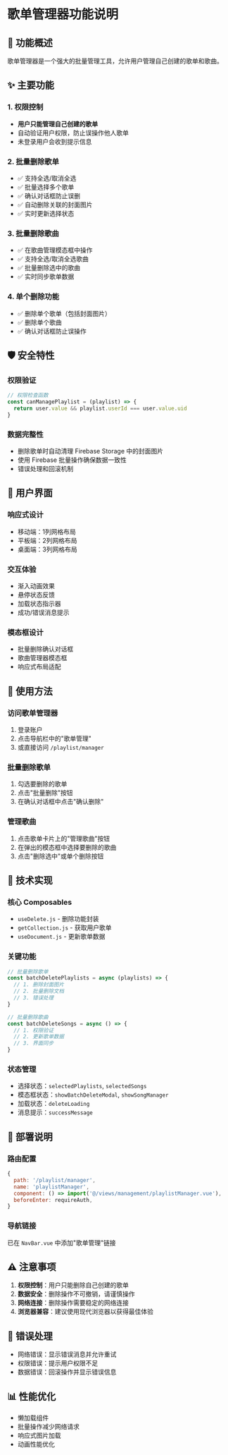 # 歌单管理器功能说明

## 🎵 功能概述

歌单管理器是一个强大的批量管理工具，允许用户管理自己创建的歌单和歌曲。

## ✨ 主要功能

### 1. 权限控制
- **用户只能管理自己创建的歌单**
- 自动验证用户权限，防止误操作他人歌单
- 未登录用户会收到提示信息

### 2. 批量删除歌单
- ✅ 支持全选/取消全选
- ✅ 批量选择多个歌单
- ✅ 确认对话框防止误删
- ✅ 自动删除关联的封面图片
- ✅ 实时更新选择状态

### 3. 批量删除歌曲
- ✅ 在歌曲管理模态框中操作
- ✅ 支持全选/取消全选歌曲
- ✅ 批量删除选中的歌曲
- ✅ 实时同步歌单数据

### 4. 单个删除功能
- ✅ 删除单个歌单（包括封面图片）
- ✅ 删除单个歌曲
- ✅ 确认对话框防止误操作

## 🛡️ 安全特性

### 权限验证
```javascript
// 权限检查函数
const canManagePlaylist = (playlist) => {
  return user.value && playlist.userId === user.value.uid
}
```

### 数据完整性
- 删除歌单时自动清理 Firebase Storage 中的封面图片
- 使用 Firebase 批量操作确保数据一致性
- 错误处理和回滚机制

## 🎨 用户界面

### 响应式设计
- 移动端：1列网格布局
- 平板端：2列网格布局  
- 桌面端：3列网格布局

### 交互体验
- 渐入动画效果
- 悬停状态反馈
- 加载状态指示器
- 成功/错误消息提示

### 模态框设计
- 批量删除确认对话框
- 歌曲管理器模态框
- 响应式布局适配

## 📱 使用方法

### 访问歌单管理器
1. 登录账户
2. 点击导航栏中的"歌单管理"
3. 或直接访问 `/playlist/manager`

### 批量删除歌单
1. 勾选要删除的歌单
2. 点击"批量删除"按钮
3. 在确认对话框中点击"确认删除"

### 管理歌曲
1. 点击歌单卡片上的"管理歌曲"按钮
2. 在弹出的模态框中选择要删除的歌曲
3. 点击"删除选中"或单个删除按钮

## 🔧 技术实现

### 核心 Composables
- `useDelete.js` - 删除功能封装
- `getCollection.js` - 获取用户歌单
- `useDocument.js` - 更新歌单数据

### 关键功能
```javascript
// 批量删除歌单
const batchDeletePlaylists = async (playlists) => {
  // 1. 删除封面图片
  // 2. 批量删除文档
  // 3. 错误处理
}

// 批量删除歌曲
const batchDeleteSongs = async () => {
  // 1. 权限验证
  // 2. 更新歌单数据
  // 3. 界面同步
}
```

### 状态管理
- 选择状态：`selectedPlaylists`, `selectedSongs`
- 模态框状态：`showBatchDeleteModal`, `showSongManager`
- 加载状态：`deleteLoading`
- 消息提示：`successMessage`

## 🚀 部署说明

### 路由配置
```javascript
{
  path: '/playlist/manager',
  name: 'playlistManager',
  component: () => import('@/views/management/playlistManager.vue'),
  beforeEnter: requireAuth,
}
```

### 导航链接
已在 `NavBar.vue` 中添加"歌单管理"链接

## ⚠️ 注意事项

1. **权限控制**：用户只能删除自己创建的歌单
2. **数据安全**：删除操作不可撤销，请谨慎操作
3. **网络连接**：删除操作需要稳定的网络连接
4. **浏览器兼容**：建议使用现代浏览器以获得最佳体验

## 🐛 错误处理

- 网络错误：显示错误消息并允许重试
- 权限错误：提示用户权限不足
- 数据错误：回滚操作并显示错误信息

## 📊 性能优化

- 懒加载组件
- 批量操作减少网络请求
- 响应式图片加载
- 动画性能优化
